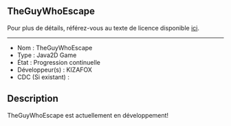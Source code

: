 ## TheGuyWhoEscape

Pour plus de détails, référez-vous au texte de licence disponible [ici](LICENSE).

------------------------------------

- Nom : TheGuyWhoEscape
- Type : Java2D Game
- État : Progression continuelle
- Développeur(s) : KIZAFOX
- CDC (Si existant) :


## Description
TheGuyWhoEscape est actuellement en développement!

